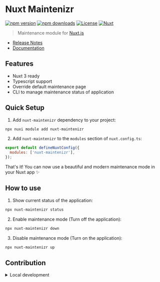 # Nuxt Maintenizr

[![npm version][npm-version-src]][npm-version-href]
[![npm downloads][npm-downloads-src]][npm-downloads-href]
[![License][license-src]][license-href]
[![Nuxt][nuxt-src]][nuxt-href]

> Maintenance module for [Nuxt.js](https://nuxt.com/)

- [Release Notes](https://github.com/roncallyt/nuxt-maintenizr/releases)
- [Documentation](https://nuxt-maintenizr.t7n.dev)
<!-- - [🏀 Online playground](https://stackblitz.com/github/your-org/nuxt-maintenizr?file=playground%2Fapp.vue) -->

## Features

<!-- Highlight some of the features your module provide here -->
- Nuxt 3 ready
- Typescript support
- Override default maintenance page
- CLI to manage maintenance status of application

## Quick Setup

1. Add `nuxt-maintenizr` dependency to your project:

```bash
npx nuxi module add nuxt-maintenizr
```

2. Add `nuxt-maintenizr` to the `modules` section of `nuxt.config.ts`:

```js
export default defineNuxtConfig({
  modules: ['nuxt-maintenizr'],
});
```
That's it! You can now use a beautiful and modern maintenance mode in your Nuxt app ✨

## How to use

1. Show current status of the application:

```bash
npx nuxt-maintenizr status 
```

2. Enable maintenance mode (Turn off the application):

```bash
npx nuxt-maintenizr down
```

3. Disable maintenance mode (Turn on the application):

```bash
npx nuxt-maintenizr up
```

## Contribution

<details>
  <summary>Local development</summary>
  
  ```bash
  # Install dependencies
  npm install
  
  # Generate type stubs
  npm run dev:prepare
  
  # Develop with the playground
  npm run dev
  
  # Build the playground
  npm run dev:build
  
  # Run ESLint
  npm run lint
  
  # Run Vitest
  npm run test
  npm run test:watch
  
  # Release new version
  npm run release
  ```

</details>


<!-- Badges -->
[npm-version-src]: https://img.shields.io/npm/v/nuxt-maintenizr/latest.svg?style=flat&colorA=020420&colorB=00DC82
[npm-version-href]: https://npmjs.com/package/nuxt-maintenizr

[npm-downloads-src]: https://img.shields.io/npm/dm/nuxt-maintenizr.svg?style=flat&colorA=020420&colorB=00DC82
[npm-downloads-href]: https://npm.chart.dev/nuxt-maintenizr

[license-src]: https://img.shields.io/npm/l/nuxt-maintenizr.svg?style=flat&colorA=020420&colorB=00DC82
[license-href]: https://npmjs.com/package/nuxt-maintenizr

[nuxt-src]: https://img.shields.io/badge/Nuxt-020420?logo=nuxt.js
[nuxt-href]: https://nuxt.com
